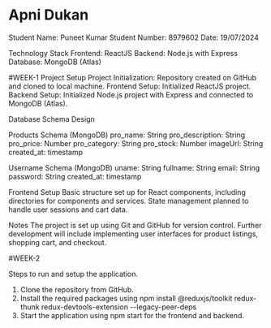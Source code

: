 # Apni Dukan
Student Name: Puneet Kumar
Student Number: 8979602
Date: 19/07/2024

Technology Stack
Frontend: ReactJS
Backend: Node.js with Express
Database: MongoDB (Atlas)

#WEEK-1
Project Setup
Project Initialization: Repository created on GitHub and cloned to local machine.
Frontend Setup: Initialized ReactJS project.
Backend Setup: Initialized Node.js project with Express and connected to MongoDB (Atlas).

Database Schema Design

Products Schema (MongoDB)
pro_name: String
pro_description: String
pro_price: Number 
pro_category: String 
pro_stock: Number 
imageUrl: String
created_at: timestamp

Username Schema (MongoDB)
uname: String
fullname: String
email: String
password: String 
created_at: timestamp

Frontend Setup
Basic structure set up for React components, including directories for components and services.
State management planned to handle user sessions and cart data.

Notes
The project is set up using Git and GitHub for version control.
Further development will include implementing user interfaces for product listings, shopping cart, and checkout.

#WEEK-2

Steps to run and setup the application.
1. Clone the repository from GitHub.
2. Install the required packages using npm install @reduxjs/toolkit redux-thunk redux-devtools-extension --legacy-peer-deps
3. Start the application using npm start for the frontend and backend.
